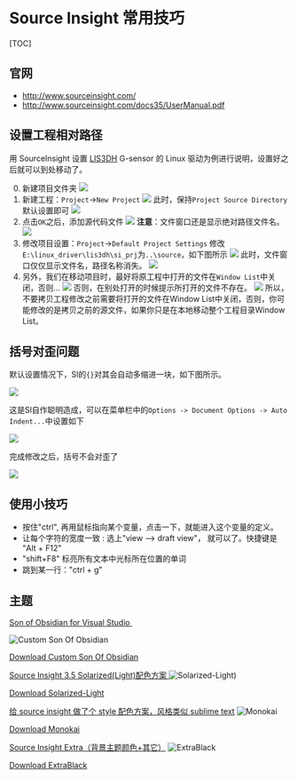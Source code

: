 # Source Insight 常用技巧

[TOC]

## 官网

- http://www.sourceinsight.com/
- http://www.sourceinsight.com/docs35/UserManual.pdf

## 设置工程相对路径

用 SourceInsight 设置 [LIS3DH](http://www.st.com/web/cn/catalog/tools/FM147/CL1818/SC1885/PF258116) G-sensor 的 Linux 驱动为例进行说明，设置好之后就可以到处移动了。

0. 新建项目文件夹
![](http://mint-blog.qiniudn.com/si-path-setting.png)
1. 新建工程：`Project`->`New Project`
![](http://mint-blog.qiniudn.com/si-new-project.png)
此时，保持`Project Source Directory`默认设置即可
![](http://mint-blog.qiniudn.com/si-default-new-project-settings.png)
2. 点击`OK`之后，添加源代码文件
![](http://mint-blog.qiniudn.com/si-add-source-files.png)
**注意**：文件窗口还是显示绝对路径文件名。
![](http://mint-blog.qiniudn.com/si-source-path-1.png)
3. 修改项目设置：`Project`->`Default Project Settings`
修改`E:\linux_driver\lis3dh\si_prj`为`..\source`，如下图所示
![](http://mint-blog.qiniudn.com/si-project-settings-path.png)
此时，文件窗口仅仅显示文件名，路径名称消失。
![](http://mint-blog.qiniudn.com/si-source-path-2.png)
4. 另外，我们在移动项目时，最好将原工程中打开的文件在`Window List`中关闭，否则...
![](http://mint-blog.qiniudn.com/si-window-list.png)
否则，在别处打开的时候提示所打开的文件不存在。
![](http://mint-blog.qiniudn.com/si-file-not-exit-warning.png)
所以，不要拷贝工程修改之前需要将打开的文件在Window List中关闭，否则，你可能修改的是拷贝之前的源文件，如果你只是在本地移动整个工程目录Window List。

## 括号对歪问题

默认设置情况下，SI的`{}`对其会自动多缩进一块，如下图所示。

![](http://mint-blog.qiniudn.com/si-problem1.gif)

这是SI自作聪明造成，可以在菜单栏中的`Options -> Document Options -> Auto Indent...`中设置如下

![](http://mint-blog.qiniudn.com/si-problem2.png)

完成修改之后，括号不会对歪了

![](http://mint-blog.qiniudn.com/si-problem3.gif)

## 使用小技巧

- 按住"ctrl", 再用鼠标指向某个变量，点击一下，就能进入这个变量的定义。
- 让每个字符的宽度一致 : 选上"view --> draft view"， 就可以了。快捷键是 "Alt + F12"
- "shift+F8" 标亮所有文本中光标所在位置的单词
- 跳到某一行："ctrl + g"

## 主题

[Son of Obsidian for Visual Studio ](https://plus.google.com/+AndreaDellaCorte85/posts/KgwXQEdcFnN)

![Custom Son Of Obsidian](http://mint-blog.qiniudn.com/siCustomSonOfObsidian.png)

[Download Custom Son Of Obsidian](http://mint-blog.qiniudn.com/siCustomSonOfObsidian.CF3)

[Source Insight 3.5 Solarized(Light)配色方案  ](http://download.csdn.net/detail/heranl/8990411)
![Solarized-Light)](http://mint-blog.qiniudn.com/siSolarized-Light.png)

[Download Solarized-Light](http://mint-blog.qiniudn.com/siSolarized-Light.CF3)


[给 source insight 做了个 style 配色方案，风格类似 sublime text](http://www.amobbs.com/thread-5589365-1-1.html)
![Monokai](http://mint-blog.qiniudn.com/siMonokai.png)

[Download Monokai](http://mint-blog.qiniudn.com/siMonokai.CF3)


[Source Insight Extra（背景主题颜色+其它）](http://download.csdn.net/detail/better0332/2480193)
![ExtraBlack](http://mint-blog.qiniudn.com/siExtraBlack.png)

[Download ExtraBlack](http://mint-blog.qiniudn.com/siExtraBlack.CF3)

